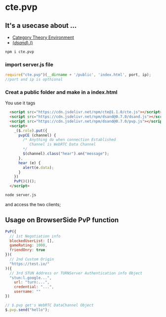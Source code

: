 # cte.pvp
## It's a usecase about ...
- [Category Theory Environment](https://www.npmjs.com/package/cte)
- [$(dsand).$()](https://www.npmjs.com/package/dsand)

~~~bash
npm i cte.pvp
~~~

### import server.js file
~~~javascript
require("cte.pvp")(__dirname + '/public', 'index.html', port, ip);
//port and ip is opthional
~~~

### Creat a public folder and make in a index.html
You use it tags
~~~html
  <script src="https://cdn.jsdelivr.net/npm/cte@1.1.0/cte.js"></script>
  <script src="https://cdn.jsdelivr.net/npm/dsand@0.7.0/dsand.js"></script>
  <script src="https://cdn.jsdelivr.net/npm/dsand@0.7.0/pvp.js"></script>
  <script>
    _($.role).put({
      pvpCE (channel) {
        /* Anything do when connection Established
           Channel is WebRTC Data Channel 
        */
        $(channel).class("hear").on("message");
      },
      hear (e) {
        alert(e.data);
      }
    })
    PvP()()();
  </script>
~~~

~~~bash
node server.js
~~~

and access the two clients;

## Usage on BrowserSide PvP function
```javascript
PvP({
  // 1st Negotiation info
  blockedUserList: [],
  gameRating: 1000,
  friendOnry: true
})(
  // 2nd Custom Origin
  "https://test.io/"
)({
  // 3rd STUN Address or TURNServer Authentication info Object
  "stun:l.google...",
    url: "turn:...",
    credential: "...",
    username: ""
})

// $.pvp get's WebRTC DataChannel Object
$.pvp.send("hello");
```
